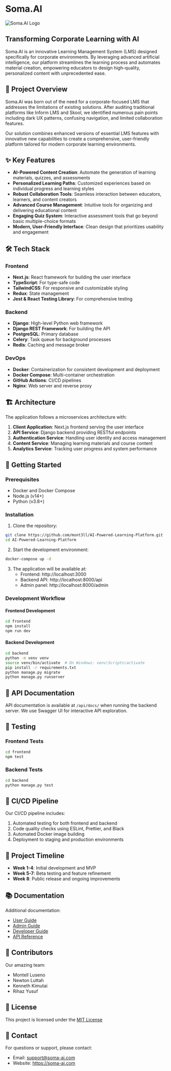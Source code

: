 # Soma.AI

![Soma.AI Logo](https://see.fontimg.com/api/rf5/2aB3/NzU3OGMwMzhjZjJkNGI2NzhhNGM4OTNiMmQ0ZDg3MzEub3Rm/U29tYS5haQ/alien-league-ii-3d.png?r=fs&h=33&w=1250&fg=000000&bg=FFFFFF&tb=1&s=26)

## Transforming Corporate Learning with AI

Soma.AI is an innovative Learning Management System (LMS) designed specifically for corporate environments. By leveraging advanced artificial intelligence, our platform streamlines the learning process and automates material creation, empowering educators to design high-quality, personalized content with unprecedented ease.

## 🚀 Project Overview

Soma.AI was born out of the need for a corporate-focused LMS that addresses the limitations of existing solutions. After auditing traditional platforms like Inform LMS and Skool, we identified numerous pain points including dark UX patterns, confusing navigation, and limited collaboration features.

Our solution combines enhanced versions of essential LMS features with innovative new capabilities to create a comprehensive, user-friendly platform tailored for modern corporate learning environments.

## ✨ Key Features

- **AI-Powered Content Creation**: Automate the generation of learning materials, quizzes, and assessments
- **Personalized Learning Paths**: Customized experiences based on individual progress and learning styles
- **Robust Collaboration Tools**: Seamless interaction between educators, learners, and content creators
- **Advanced Course Management**: Intuitive tools for organizing and delivering educational content
- **Engaging Quiz System**: Interactive assessment tools that go beyond basic multiple-choice formats
- **Modern, User-Friendly Interface**: Clean design that prioritizes usability and engagement

## 🛠️ Tech Stack

### Frontend
- **Next.js**: React framework for building the user interface
- **TypeScript**: For type-safe code
- **TailwindCSS**: For responsive and customizable styling
- **Redux**: State management
- **Jest & React Testing Library**: For comprehensive testing

### Backend
- **Django**: High-level Python web framework
- **Django REST Framework**: For building the API
- **PostgreSQL**: Primary database
- **Celery**: Task queue for background processes
- **Redis**: Caching and message broker

### DevOps
- **Docker**: Containerization for consistent development and deployment
- **Docker Compose**: Multi-container orchestration
- **GitHub Actions**: CI/CD pipelines
- **Nginx**: Web server and reverse proxy

## 🏗️ Architecture

The application follows a microservices architecture with:

1. **Client Application**: Next.js frontend serving the user interface
2. **API Service**: Django backend providing RESTful endpoints
3. **Authentication Service**: Handling user identity and access management
4. **Content Service**: Managing learning materials and course content
5. **Analytics Service**: Tracking user progress and system performance

## 🚦 Getting Started

### Prerequisites
- Docker and Docker Compose
- Node.js (v14+)
- Python (v3.8+)

### Installation

1. Clone the repository:
```bash
git clone https://github.com/mont3ll/AI-Powered-Learning-Platform.git
cd AI-Powered-Learning-Platform
```

2. Start the development environment:
```bash
docker-compose up -d
```

3. The application will be available at:
   - Frontend: http://localhost:3000
   - Backend API: http://localhost:8000/api
   - Admin panel: http://localhost:8000/admin

### Development Workflow

#### Frontend Development
```bash
cd frontend
npm install
npm run dev
```

#### Backend Development
```bash
cd backend
python -m venv venv
source venv/bin/activate  # On Windows: venv\Scripts\activate
pip install -r requirements.txt
python manage.py migrate
python manage.py runserver
```

## 📝 API Documentation

API documentation is available at `/api/docs/` when running the backend server. We use Swagger UI for interactive API exploration.

## 🧪 Testing

### Frontend Tests
```bash
cd frontend
npm test
```

### Backend Tests
```bash
cd backend
python manage.py test
```

## 🔄 CI/CD Pipeline

Our CI/CD pipeline includes:

1. Automated testing for both frontend and backend
2. Code quality checks using ESLint, Prettier, and Black
3. Automated Docker image building
4. Deployment to staging and production environments

## 📅 Project Timeline

- **Week 1-4**: Initial development and MVP
- **Week 5-7**: Beta testing and feature refinement
- **Week 8**: Public release and ongoing improvements

## 📚 Documentation

Additional documentation:
- [User Guide](./docs/user-guide.md)
- [Admin Guide](./docs/admin-guide.md)
- [Developer Guide](./docs/developer-guide.md)
- [API Reference](./docs/api-reference.md)

## 👥 Contributors

Our amazing team:
- Montell Luseno
- Newton Luttah
- Kenneth Kimutai
- Rihaz Yusuf

## 📄 License

This project is licensed under the [MIT License](LICENSE)

## 🤝 Contact

For questions or support, please contact:
- Email: support@soma-ai.com
- Website: https://soma-ai.com
